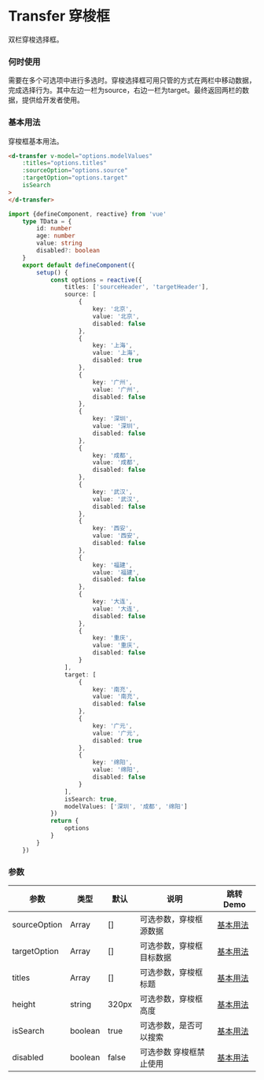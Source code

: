 # Transfer 穿梭框

双栏穿梭选择框。

### 何时使用

需要在多个可选项中进行多选时。穿梭选择框可用只管的方式在两栏中移动数据，完成选择行为。其中左边一栏为source，右边一栏为target。最终返回两栏的数据，提供给开发者使用。

### 基本用法

穿梭框基本用法。

<section>
    <d-transfer v-model="options.modelValues"
        :titles="options.titles" 
        :sourceOption="options.source"
        :targetOption="options.target"
        isSearch
    >
    </d-transfer>
</section>

<script lang="ts">
    import {defineComponent, reactive} from 'vue'
    type TData = {
        id: number
        age: number
        value: string
        disabled?: boolean
    }
    export default defineComponent({
        setup() {
            const options = reactive({
                titles: ['sourceHeader', 'targetHeader'],
                source: [
                    {
                        key: '北京',
                        value: '北京',
                        disabled: false
                    },
                    {
                        key: '上海',
                        value: '上海',
                        disabled: true
                    },
                    {
                        key: '广州',
                        value: '广州',
                        disabled: false
                    },
                    {
                        key: '深圳',
                        value: '深圳',
                        disabled: false
                    },
                    {
                        key: '成都',
                        value: '成都',
                        disabled: false
                    },
                    {
                        key: '武汉',
                        value: '武汉',
                        disabled: false
                    },
                    {
                        key: '西安',
                        value: '西安',
                        disabled: false
                    },
                    {
                        key: '福建',
                        value: '福建',
                        disabled: false
                    },
                    {
                        key: '大连',
                        value: '大连',
                        disabled: false
                    },
                    {
                        key: '重庆',
                        value: '重庆',
                        disabled: false
                    }
                ],
                target: [
                    {
                        key: '南充',
                        value: '南充',
                        disabled: false
                    },
                    {
                        key: '广元',
                        value: '广元',
                        disabled: true
                    },
                    {
                        key: '绵阳',
                        value: '绵阳',
                        disabled: false
                    }
                ],
                isSearch: true,
                modelValues: ['深圳', '成都', '绵阳'] // , '绵阳'
            })
            return {
                options
            }
        }
    })
</script>

```html
<d-transfer v-model="options.modelValues"
    :titles="options.titles" 
    :sourceOption="options.source"
    :targetOption="options.target"
    isSearch
>
</d-transfer>
```

```ts
import {defineComponent, reactive} from 'vue'
    type TData = {
        id: number
        age: number
        value: string
        disabled?: boolean
    }
    export default defineComponent({
        setup() {
            const options = reactive({
                titles: ['sourceHeader', 'targetHeader'],
                source: [
                    {
                        key: '北京',
                        value: '北京',
                        disabled: false
                    },
                    {
                        key: '上海',
                        value: '上海',
                        disabled: true
                    },
                    {
                        key: '广州',
                        value: '广州',
                        disabled: false
                    },
                    {
                        key: '深圳',
                        value: '深圳',
                        disabled: false
                    },
                    {
                        key: '成都',
                        value: '成都',
                        disabled: false
                    },
                    {
                        key: '武汉',
                        value: '武汉',
                        disabled: false
                    },
                    {
                        key: '西安',
                        value: '西安',
                        disabled: false
                    },
                    {
                        key: '福建',
                        value: '福建',
                        disabled: false
                    },
                    {
                        key: '大连',
                        value: '大连',
                        disabled: false
                    },
                    {
                        key: '重庆',
                        value: '重庆',
                        disabled: false
                    }
                ],
                target: [
                    {
                        key: '南充',
                        value: '南充',
                        disabled: false
                    },
                    {
                        key: '广元',
                        value: '广元',
                        disabled: true
                    },
                    {
                        key: '绵阳',
                        value: '绵阳',
                        disabled: false
                    }
                ],
                isSearch: true,
                modelValues: ['深圳', '成都', '绵阳']
            })
            return {
                options
            }
        }
    })
```

### 参数

| **参数**           | **类型**                                                     | **默认**                  | **说明**                                                     | **跳转 Demo**                |
| ------------------ | ------------------------------------------------------------ | ------------------------- | ------------------------------------------------------------ | ---------------------------- |
| sourceOption   | Array   | []     | 可选参数，穿梭框源数据     |  [基本用法](#基本用法)   |
| targetOption   | Array   | []     | 可选参数，穿梭框目标数据   |  [基本用法](#基本用法)   |
| titles         | Array   | []     | 可选参数，穿梭框标题      |  [基本用法](#基本用法)   |
| height         | string  | 320px  | 可选参数，穿梭框高度      |  [基本用法](#基本用法)   |
| isSearch       | boolean | true   | 可选参数，是否可以搜索    |  [基本用法](#基本用法)   | 
| disabled       | boolean | false  | 可选参数 穿梭框禁止使用   |  [基本用法](#基本用法)   |  
